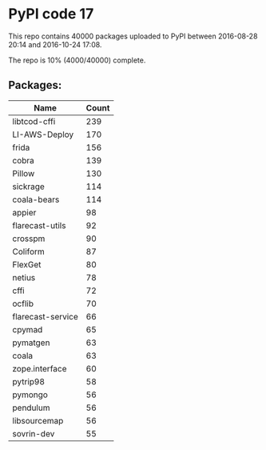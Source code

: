 # PyPI code 17

This repo contains 40000 packages uploaded to PyPI between 
2016-08-28 20:14 and 2016-10-24 17:08.

The repo is 10% (4000/40000) complete.

## Packages:

| Name  | Count |
| ----- | ----- |
| libtcod-cffi | 239 |
| LI-AWS-Deploy | 170 |
| frida | 156 |
| cobra | 139 |
| Pillow | 130 |
| sickrage | 114 |
| coala-bears | 114 |
| appier | 98 |
| flarecast-utils | 92 |
| crosspm | 90 |
| Coliform | 87 |
| FlexGet | 80 |
| netius | 78 |
| cffi | 72 |
| ocflib | 70 |
| flarecast-service | 66 |
| cpymad | 65 |
| pymatgen | 63 |
| coala | 63 |
| zope.interface | 60 |
| pytrip98 | 58 |
| pymongo | 56 |
| pendulum | 56 |
| libsourcemap | 56 |
| sovrin-dev | 55 |


